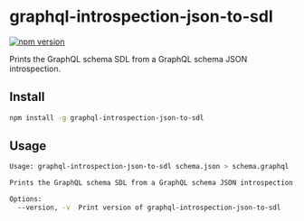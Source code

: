 # graphql-introspection-json-to-sdl

[![npm version](https://badge.fury.io/js/graphql-introspection-json-to-sdl.svg)](https://badge.fury.io/js/graphql-introspection-json-to-sdl)

Prints the GraphQL schema SDL from a GraphQL schema JSON introspection.

## Install

```sh
npm install -g graphql-introspection-json-to-sdl
```

## Usage

```bash
Usage: graphql-introspection-json-to-sdl schema.json > schema.graphql

Prints the GraphQL schema SDL from a GraphQL schema JSON introspection.

Options:
  --version, -v  Print version of graphql-introspection-json-to-sdl
```
